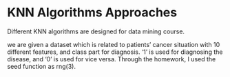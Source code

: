 # KNN Algorithms Approaches
Different KNN algorithms are designed for data mining course.

we are given a dataset which is related to patients’ cancer situation with 10 different features, and class part for diagnosis. ‘1’ is used for diagnosing the disease, and ‘0’ is used for vice versa. Through the homework, I used the seed function as rng(3).
